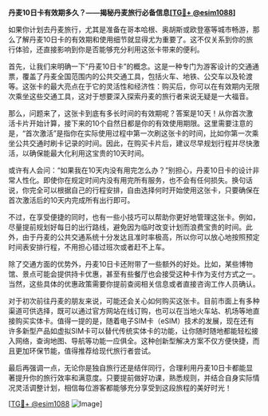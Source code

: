 **丹麦10日卡有效期多久？——揭秘丹麦旅行必备信息[[TG💪+ @esim1088](https://t.me/s/esim1088)]**

如果你计划去丹麦旅行，尤其是准备在哥本哈根、奥胡斯或欧登塞等城市畅游，那么了解丹麦10日卡的有效期和使用细节就显得尤为重要了。这不仅关系到你的旅行体验，还直接影响到你是否能够充分利用这张卡带来的便利。

首先，让我们来明确一下“丹麦10日卡”的概念。这是一种专门为游客设计的交通通票，覆盖了丹麦全国范围内的公共交通工具，包括火车、地铁、公交车以及轮渡等。这张卡的最大亮点在于它的灵活性和经济性：购买后，你可以在有效期内无限次乘坐这些交通工具，这对于想要深入探索丹麦的旅行者来说无疑是一大福音。

那么，问题来了，这张卡到底有多长时间的有效期呢？答案是10天！从你首次激活卡片开始计算，接下来的10个自然日都是你的有效使用期限。这里需要注意的是，“首次激活”是指你在实际使用过程中第一次刷这张卡的时间，比如你第一次乘坐公共交通时刷卡记录的时间。因此，在购买卡片后，建议尽早规划行程并尽快激活，以确保能最大化利用这宝贵的10天时间。

或许有人会问：“如果我在10天内没有用完怎么办？”别担心，丹麦10日卡的设计非常人性化。即使你在规定时间内没有用完所有服务，也不会有任何损失。换句话说，你完全可以根据自己的行程安排，自由选择何时开始使用这张卡，只要确保在首次激活后的10天内完成所有出行即可。

不过，在享受便捷的同时，也有一些小技巧可以帮助你更好地管理这张卡。例如，尽量提前规划好每日的出行路线，避免因为临时改变计划而浪费宝贵的时间。此外，由于丹麦的公共交通系统十分发达且准时率极高，所以你可以放心地按照预定时间表安排行程，不用担心错过班次或者赶不上车。

除了交通方面的优势外，丹麦10日卡还附带了一些额外的好处。比如，某些博物馆、景点可能会提供持卡优惠，甚至有些餐厅也会接受这种卡作为支付方式之一。当然，这些具体的优惠政策需要你提前查阅相关信息或者直接咨询工作人员确认。

对于初次前往丹麦的朋友来说，可能还会关心如何购买这张卡。目前市面上有多种渠道可供选择，既可以通过官方网站在线订购，也可以在当地火车站、机场等地直接购买实体卡。值得一提的是，随着电子SIM卡（eSIM）技术的发展，现在还有许多新型产品如虚拟SIM卡可以替代传统实体卡的功能，让你随时随地都能轻松接入网络，查询地图、导航等功能一应俱全。这种创新型解决方案不仅方便快捷，而且更加环保节能，值得推荐给现代旅行者尝试。

最后再强调一点，无论你是独自旅行还是结伴同行，合理利用丹麦10日卡都能显著提升你的旅行效率和满意度。只要提前做好功课，熟悉规则，并结合自身实际情况灵活调整计划，相信每位游客都能够充分享受到这段旅程的美好时光！

[[TG💪+ @esim1088](https://t.me/s/esim1088) ![Image](https://i.postimg.cc/4NQfJmqS/Snipaste-2025-05-13-00-14-12.png)]